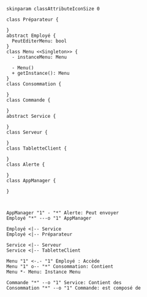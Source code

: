 <!--
![v1](https://www.plantuml.com/plantuml/img/NL9BQiCm5Dph58-iaXILTcjCY0bPP148f1UGxKSGjIKZFGVIptsQS-HYrSVVU66aqSppZCPRIy9GMrVCVahL22DgA2fXRKPaPDuI7Wgjpl8BuOsnS08dyxXx9c5hu9knNoPoIqOK1FkwgVJjSNSmm0bRsfUIq1nHjGdaMbUE78Tu2DBqBDMbGj9gimaQ3b8vIwh0gF5l5d2_MgxSyWKkI8UEjLnrd7xkJYkhwrgGr2gQwt47gXAV39_HN6M1KwQ7XcGH-X2vCqcugoGgcfva5HgQoREcEGebBjXDSCy4MhmlN9R5Uj4fat1BWEggRsZOS7-UmJdNGJ3gsSX8VpZlxJ-Xqu8OwoCE0e_Em7ayna8t_iCfV-LXCSnF82kAnr-98qdp66XwyudVKPWMUElONm9zRrsnGoinRupRUHjdG8cMpOgTqliP2Q0bA7JTQEkSEejRLANxjVy1)
-->

```puml
skinparam classAttributeIconSize 0

class Préparateur {

}
abstract Employé {
  PeutEditerMenu: bool
}
class Menu <<Singleton>> {
  - instanceMenu: Menu

  - Menu()
  + getInstance(): Menu
}
class Consommation {

}
class Commande {

}
abstract Service {

}
class Serveur {

}
class TabletteClient {

}
class Alerte {

}
class AppManager {

}



AppManager "1" - "*" Alerte: Peut envoyer
Employé "*" ---o "1" AppManager

Employé <|-- Service
Employé <|-- Préparateur

Service <|-- Serveur
Service <|-- TabletteClient

Menu "1" <-.- "1" Employé : Accède
Menu "1" o-- "*" Consommation: Contient
Menu *- Menu: Instance Menu

Commande "*" --o "1" Service: Contient des
Consommation "*" --o "1" Commande: est composé de
```
